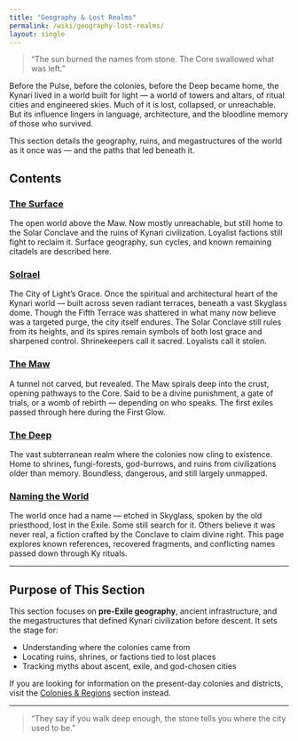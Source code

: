```yaml
---
title: "Geography & Lost Realms"
permalink: /wiki/geography-lost-realms/
layout: single
---
```


> “The sun burned the names from stone. The Core swallowed what was left.”

Before the Pulse, before the colonies, before the Deep became home, the Kynari lived in a world built for light — a world of towers and altars, of ritual cities and engineered skies. Much of it is lost, collapsed, or unreachable. But its influence lingers in language, architecture, and the bloodline memory of those who survived.

This section details the geography, ruins, and megastructures of the world as it once was — and the paths that led beneath it.

## Contents

### [The Surface](/thecastedkinweb/wiki/geography-lost-realms/surface/)
The open world above the Maw. Now mostly unreachable, but still home to the Solar Conclave and the ruins of Kynari civilization. Loyalist factions still fight to reclaim it. Surface geography, sun cycles, and known remaining citadels are described here.

### [Solrael](/thecastedkinweb/wiki/geography-lost-realms/solrael/)
The City of Light’s Grace. Once the spiritual and architectural heart of the Kynari world — built across seven radiant terraces, beneath a vast Skyglass dome. Though the Fifth Terrace was shattered in what many now believe was a targeted purge, the city itself endures. The Solar Conclave still rules from its heights, and its spires remain symbols of both lost grace and sharpened control. Shrinekeepers call it sacred. Loyalists call it stolen.


### [The Maw](/thecastedkinweb/wiki/geography-lost-realms/the-maw/)
A tunnel not carved, but revealed. The Maw spirals deep into the crust, opening pathways to the Core. Said to be a divine punishment, a gate of trials, or a womb of rebirth — depending on who speaks. The first exiles passed through here during the First Glow.

### [The Deep](/thecastedkinweb/wiki/geography-lost-realms/the-deep/)
The vast subterranean realm where the colonies now cling to existence. Home to shrines, fungi-forests, god-burrows, and ruins from civilizations older than memory. Boundless, dangerous, and still largely unmapped.

### [Naming the World](/thecastedkinweb/wiki/geography-lost-realms/naming-the-world/)
The world once had a name — etched in Skyglass, spoken by the old priesthood, lost in the Exile. Some still search for it. Others believe it was never real, a fiction crafted by the Conclave to claim divine right. This page explores known references, recovered fragments, and conflicting names passed down through Ky rituals.

---

## Purpose of This Section

This section focuses on **pre-Exile geography**, ancient infrastructure, and the megastructures that defined Kynari civilization before descent. It sets the stage for:

- Understanding where the colonies came from
- Locating ruins, shrines, or factions tied to lost places
- Tracking myths about ascent, exile, and god-chosen cities

If you are looking for information on the present-day colonies and districts, visit the [Colonies & Regions](/thecastedkinweb/wiki/colonies-and-regions/) section instead.

---

> “They say if you walk deep enough, the stone tells you where the city used to be.”
